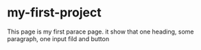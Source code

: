 ﻿# my-first-project
This page is my first parace page. it show that one heading, some paragraph, one input fild and button
